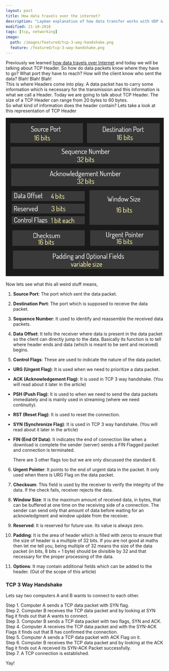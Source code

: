 ```yaml
---
layout: post
title: How data travels over the internet?
description: "Layman explanation of how data transfer works with UDP & TCP protocols."
modified: 21-10-2018
tags: [tcp, networking]
image:
  path: /images/featured/tcp-3-way-handshake.png
  feature: /featured/tcp-3-way-handshake.png
---
```


Previously we learned [how data travels over Internet](https://somdev.me/tcp-vs-udp/) and today we will be talking about TCP Header.
So how do data packets know where they have to go? What port they have to reach? How will the client know who sent the data? Blah! Blah! Blah!<br>
This is where Headers come into play. A data packet has to carry some information which is necessary for the transmission and this information is what we call a Header.
Today we are going to talk about TCP Header. The size of a TCP Header can range from 20 bytes to 60 bytes.<br>
So what kind of information does the header contain?
Lets take a look at this representation of TCP Header

![tcp header](/images/tcp-header.png)

Now lets see what this all weird stuff means,

1. **Source Port**: The port which sent the data packet.

2. **Destination Port**: The port which is supposed to receive the data packet.

3. **Sequence Number**: It used to identify and reassemble the received data packets.

3. **Data Offset**: It tells the receiver where data is present in the data packet so the client can directly jump to the data. Basically its function is to tell where header ends and data (which is meant to be sent and received) begins.

5. **Control Flags**: These are used to indicate the nature of the data packet.

- **URG (Urgent Flag)**: It is used when we need to prioritize a data packet.
- **ACK (Acknowledgement Flag)**: It is used in TCP 3 way handshake. (You will read about it later in the article)
- **PSH (Push Flag)**: It is used to when we need to send the data packets immediately and is mainly used in streaming (where we need continuity).
- **RST (Reset Flag)**: It is used to reset the connection.
- **SYN (Synchronize Flag)**: It is used in TCP 3 way handshake. (You will read about it later in the article)
- **FIN (End Of Data)**: It indicates the end of connection like when a download is complete the sender (server) sends a FIN Flagged packet and connection is terminated.
  
  There are 3 other flags too but we are only discussed the standard 6.

6. **Urgent Pointer**: It points to the end of urgent data in the packet. It only used when there is URG Flag on the data packet.

7. **Checksum**: This field is used by the receiver to verify the integrity of the data. If the check fails, receiver rejects the data.

8. **Window Size**: It is the maximum amount of received data, in bytes, that can be buffered at one time on the receiving side of a connection. The sender can send only that amount of data before waiting for an acknowledgment and window update from the receiver.

9. **Reserved**: It is reserved for future use. Its value is always zero.

10. **Padding**: It is the area of header which is filled with zeros to ensure that the size of header is a multiple of 32 bits. If you are not good at maths then let me tell you, being multiple of 32 means the size of the data packet (in bits, 8 bits = 1 byte) should be divisible by 32 and that necessary for the proper processing of the data.

11. **Options**: It may contain additional fields which can be added to the header. (Out of the scope of this article)

### TCP 3 Way Handshake
Lets say two computers A and B wants to connect to each other.

Step 1. Computer A sends a TCP data packet with SYN flag.<br>
Step 2. Computer B receives the TCP data packet and by looking at SYN flag it finds out that A wants to connect.<br>
Step 3. Computer B sends a TCP data packet with two flags, SYN and ACK.<br>
Step 4. Computer A receives the TCP data packet and with the SYN-ACK Flags it finds out that B has confirmed the connection.<br>
Step 5. Computer A sends a TCP data packet with ACK Flag on it.<br>
Step 6. Computer B receives the TCP data packet and by looking at the ACK flag it finds out A received its SYN-ACK Packet successfully.<br>
Step 7. A TCP connection is established.

Yay!
